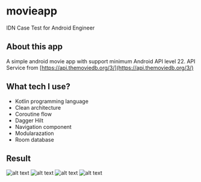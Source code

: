 # movieapp
IDN Case Test for Android Engineer

## About this app
A simple android movie app with support minimum Android API level 22. API Service from [https://api.themoviedb.org/3/](https://api.themoviedb.org/3/)

## What tech I use?
* Kotlin programming language
* Clean architecture 
* Coroutine flow
* Dagger Hilt
* Navigation component
* Modularazation
* Room database


## Result
![alt text](https://github.com/nadhifhayazee/movieapp/blob/main/screenshot/movie_list.png) 
![alt text](https://github.com/nadhifhayazee/movieapp/blob/main/screenshot/tv_list.png) 
![alt text](https://github.com/nadhifhayazee/movieapp/blob/main/screenshot/movie_detail.png)
![alt text](https://github.com/nadhifhayazee/movieapp/blob/main/screenshot/favorite_movie.png)
